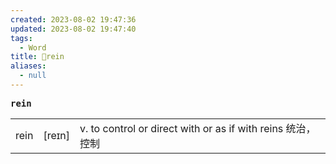 ```yaml
---
created: 2023-08-02 19:47:36
updated: 2023-08-02 19:47:40
tags:
  - Word
title: 📖rein
aliases:
  - null
---
```


<pre><strong>rein</strong></pre>
|   |   |   |
|---|---|---|
|rein|[reɪn]|v. to control or direct with or as if with reins 统治，控制|